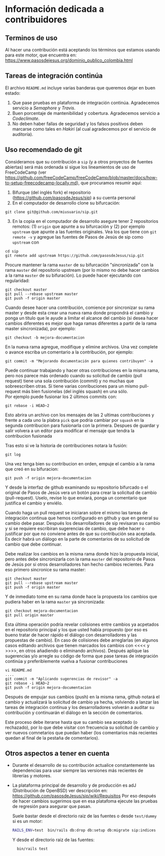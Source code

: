 # Información dedicada a contribuidores #

## Terminos de uso

Al hacer una contribución está aceptando los términos que estamos usando para este motor, que encuentra en: 
https://www.pasosdejesus.org/dominio_publico_colombia.html

## Tareas de integración continúa

El archivo `README.md` incluye varias banderas que queremos dejar en buen estado:
  1. Que pase pruebas en plataforma de integración continúa. Agradecemos servicio a _Semaphore_ y _Travis_.
  2. Buen porcentaje de mantenibilidad y cobertura. Agradecemos servicio a _Codeclimate_.
  3. No deben haber fallas de seguridad y los falsos positivos deben marcarse como tales en _Hakiri_ (al cual agradecemos por el servicio de auditoría).


## Uso recomendado de git

Consideramos que su contribución a `sip` (y a otros proyectos de fuentes abiertas) será más ordenada si sigue los lineamientos de uso de FreeCodeCamp (ver https://github.com/freeCodeCamp/freeCodeCamp/blob/master/docs/how-to-setup-freecodecamp-locally.md), que procuramos resumir aquí:

1. Bifurque (del inglés fork) el repositorio (https://github.com/pasosdeJesus/sip) a su cuenta personal
2. En el computador de desarrollo clone su bifurcación:
  ```
  git clone git@github.com/miusuario/sip.git
  ```
3. En la copia en el computador de desarrollo asegure tener 2 repositorios remotos: (1) `origin` que apunte a su bifurcación y (2) por ejemplo `upstream` que apunte a las fuentes originales.  Vea los que tiene con `git remote -v` y agregue las fuentes de Pasos de Jesús de sip como `upstream` con  
  ```
  cd sip
  git remote add upstream https://github.com/pasosdeJesus/sip.git
  ```

Procure mantener la rama `master` de su bifurcación "sincronizada" con la rama `master` del repositorio upstream (por lo mismo no debe hacer cambios a la rama `master` de su bifuración).  Lo puede hacer ejecutando con regularidad:
  ```
  git checkout master
  git pull --rebase upstream master
  git push -f origin master
  ```

Cuando desee hacer una contribución, comience por sincronizar su rama master y desde esta crear una nueva rama donde propondrá el cambio y ponga un titulo que le ayude a limitar el alcance del cambio (si desea hacer cambios diferentes es mejor que haga ramas diferentes a partir de la rama master sincronizada), por ejemplo:
  ```
  git checkout -b mejora-documentacion
  ```
En la nueva rama agregue, modifique y elimine archivos. Una vez complete o avance escriba un comentario a la contribución, por ejemplo:
  ```
  git commit -m "Mejorando documentación para quienes contribuyen" -a
  ```
Puede continuar trabajando y hacer otras contribuciones en la misma rama, pero nos parece más ordenado cuando su solicitud de cambio (pull request) 
tiene una sola contribución (commit) y no muchas que sobreescriben otras.  Si tiene varias conribuciones para un mismo pull-request más bien 
fusionelas (del inglés squash) en una sólo.  
Por ejemplo puede fusionar los 2 últimos commits con:
  ```
  git rebase -i HEAD~2
  ```
Esto abrira un archivo con los mensajes de las 2 ultimas contribuciones y frente a cada uno la plabra `pick` que podria cambiar por `squash` en la segunda 
contribucion para fusionarla con la primera.  Despues de guardar y salir volvera a un editor para modificar el mensaje que tendra la contribucion fusionada

Tras esto si ve la historia de contribuciones notara la fusión:
  ```
  git log
  ```

Una vez tenga bien su contribucion en orden, empuje el cambio a la rama que creó en su bifuracion:
  ```
  git push -f origin mejora-documentacion
  ```
Y desde la interfaz de github examinando su repositorio bifurcado o el original de Pasos de Jesús vera un botón para crear la solicitud de cambio (pull-request).  Uselo, revise lo que enviará,  ponga un comentario que justifica el cambio y enviélo.

Cuando haga un pull request se iniciaran sobre el mismo las tareas de integración continua que hemos configurado en github y que en general su cambio debe pasar.
Después los desarrolladores de sip revisaran su cambio y si se requiere escribiran sugerencias de cambio, que debe hacer o justificar por que no conviene antes de que su contribución sea aceptada.  Es decir habrá un diálogo en la parte de comentarios de su solicitud de cambio que debe continuar.

Debe realizar los cambios en la misma rama donde hizo la propuesta inicial, pero antes debe sincronizarla con la rama `master` del repositorio de Pasos de Jesús por si otros desarrolladores han hecho cambios  recientes.  Para eso primero sincronice su rama master:
```
git checkout master
git pull --rebase upstream master
git push -f origin master
```
Y de inmediato tome en su rama donde hace la propuesta los cambios que pudiera haber en la rama `master` ya sincronizada:
```
git checkout mejora-documentacion
git pull origin master
```
Esta última operación podría revelar colisiones entre cambios ya acpetados en el repositorio principal y los que usted había propuesto (por eso es bueno tratar
de hacer rápido el diálogo con desarrolladores y las propuestas de cambio).  En caso de colisiones debe arreglarlas (en algunos casos editando archivos que tienen marcados los cambios con <<<< y >>>>, en otros añadiendo o eliminando archivos).
Después aplique las sugerencias y/o arregle su código de forma que pase tareas de integración continúa y preferiblemente vuelva a fusionar contribuciones
```
vi README.md
....
git commit -m "Aplicando sugerencias de revisor" -a
git rebase -i HEAD~2
git push -f origin mejora-documentacion
```
Después de empujar sus cambios (push) en la misma rama, github notará el cambio y actualizará la solicitud de cambio ya hecha, volviendo a lanzar las tareas de integración continua y los desarrolladores volverán a auditar su contribución y continuarán el diálogo en la sección de comentarios.

Este proceso debe iterarse hasta que su cambio sea aceptado (o rechazado), por lo que debe visitar con frecuencia su solicitud de cambio y ver nuevos comnetarios que puedan haber (los comentarios más recientes quedan al final de la pestaña de comentarios).
  

## Otros aspectos a tener en cuenta
 
* Durante el desarrollo de su contribución actualice constantemente las dependencias para usar siempre las versiones más recientes de librerías y motores.

* La plataforma principal de desarrollo y de producción es adJ (Distribución de OpenBSD) ver descripción en: 
	https://github.com/pasosdeJesus/sip/wiki/Requisitos
  Por eso después de hacer cambios sugerimos que en esa platafoma
  ejecute las pruebas de regresión para asegurar que pasan.

  Suele bastar desde el directorio raiz de las fuentes o desde `test/dummy` si es un motor:
  ```sh
  RAILS_ENV=test  bin/rails db:drop db:setup db:migrate sip:indices
  ```
  Y desde el directorio raiz de las fuentes:
  ```
	bin/rails test
  ```

